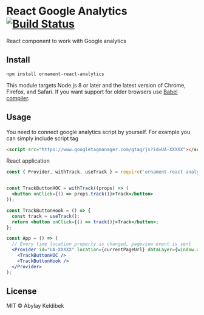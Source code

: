 # React Google Analytics [![Build Status](https://travis-ci.org/OrnamentStudio/react-analytics.svg?branch=master)](https://travis-ci.org/OrnamentStudio/react-analytics)
React component to work with Google analytics


## Install

```
npm install ornament-react-analytics
```

This module targets Node.js 8 or later and the latest version of Chrome, Firefox, and Safari. If you want support for older browsers use [Babel compiler](https://babeljs.io/).

## Usage

You need to connect google analytics script by yourself. For example you can simply include script tag

```html
<script src="https://www.googletagmanager.com/gtag/js?id=UA-XXXXX"></script>
```

React application

```jsx
const { Provider, withTrack, useTrack } = require('ornament-react-analytics');


const TrackButtonHOC = withTrack((props) => (
  <button onClick={() => props.track()}>Track</button>
));

const TrackButtonHook = () => {
  const track = useTrack();
  return <button onClick={() => track()}>Track</button>;
};

const App = () => (
  // Every time location property is changed, pageview event is sent
  <Provider id="UA-XXXXX" location={currentPageUrl} dataLayer={window.dataLayer}>
    <TrackButtonHOC />
    <TrackButtonHook />
  </Provider>
);
```


## License

MIT © Abylay Keldibek
